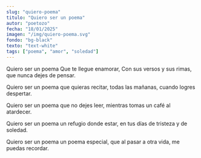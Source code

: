 ```yaml
---
slug: "quiero-poema"
titulo: "Quiero ser un poema"
autor: "poetozo"
fecha: "18/01/2025"
imagen: "/img/quiero-poema.svg"
fondo: "bg-black"
texto: "text-white"
tags: ["poema", "amor", "soledad"]
---
```


Quiero ser un poema 
Que te llegue enamorar,
Con sus versos y sus rimas,
que nunca dejes de pensar.

Quiero ser un poema
que quieras recitar,
todas las mañanas,
cuando logres despertar.

Quiero ser un poema
que no dejes leer,
mientras tomas un café
al atardecer.

Quiero ser un poema
un refugio donde estar,
en tus días de tristeza 
y de soledad.

Quiero ser un poema
un poema especial,
que al pasar a otra vida,
me puedas recordar. 

 